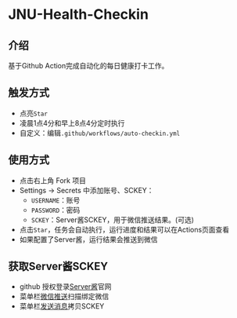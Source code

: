 # JNU-Health-Checkin
## 介绍
基于Github Action完成自动化的每日健康打卡工作。

## 触发方式
* 点亮`Star`
* 凌晨1点4分和早上8点4分定时执行
* 自定义：编辑`.github/workflows/auto-checkin.yml`

## 使用方式
* 点击右上角 Fork 项目
* Settings -> Secrets 中添加账号、SCKEY：
  - `USERNAME`：账号
  - `PASSWORD`：密码
  - `SCKEY`：Server酱SCKEY，用于微信推送结果。(可选)
* 点击`Star`，任务会自动执行，运行进度和结果可以在Actions页面查看
* 如果配置了Server酱，运行结果会推送到微信

## 获取Server酱SCKEY
* github 授权登录[Server酱](http://sc.ftqq.com/3.version)官网
* 菜单栏[微信推送](http://sc.ftqq.com/?c=wechat&a=bind)扫描绑定微信
* 菜单栏[发送消息](http://sc.ftqq.com/?c=code)拷贝SCKEY
